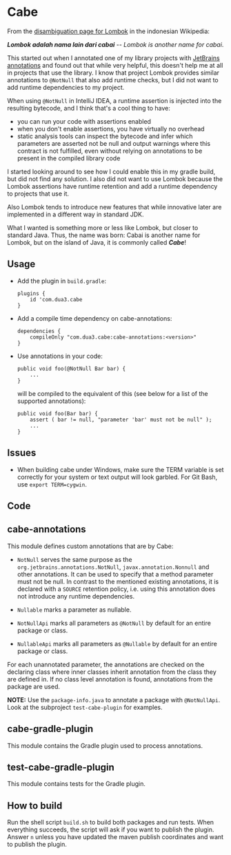 Cabe
====

From the [disambiguation page for Lombok](https://id.wikipedia.org/wiki/Lombok_(disambiguasi)) in the indonesian
Wikipedia:

___Lombok adalah nama lain dari cabai___ -- _Lombok is another name for cabai_.

This started out when I annotated one of my library projects
with [JetBrains annotations](https://github.com/JetBrains/java-annotations) and found out that while very helpful, this
doesn't help me at all in projects that use the library. I know that project Lombok provides similar annotations
to `@NotNull` that also add runtime checks, but I did not want to add runtime dependencies to my project.

When using `@NotNull` in IntelliJ IDEA, a runtime assertion is injected into the resulting bytecode, and I think that's
a cool thing to have:

- you can run your code with assertions enabled
- when you don't enable assertions, you have virtually no overhead
- static analysis tools can inspect the bytecode and infer which parameters are asserted not be null and output warnings
  where this contract is not fulfilled, even without relying on annotations to be present in the compiled library code

I started looking around to see how I could enable this in my gradle build, but did not find any solution. I also did
not want to use Lombok because the Lombok assertions have runtime retention and add a runtime dependency to projects
that use it.

Also Lombok tends to introduce new features that while innovative later are implemented in a different way in standard
JDK.

What I wanted is something more or less like Lombok, but closer to standard Java. Thus, the name was born: Cabai is
another name for Lombok, but on the island of Java, it is commonly called ***Cabe***!

Usage
-----

- Add the plugin in `build.gradle`:
   ```
   plugins {
       id 'com.dua3.cabe
   }
   ```

- Add a compile time dependency on cabe-annotations:
   ```
   dependencies {
       compileOnly "com.dua3.cabe:cabe-annotations:<version>"
   }
   ```

- Use annotations in your code:
  ```
  public void foo(@NotNull Bar bar) {
      ...
  }
  ```
  will be compiled to the equivalent of this (see below for a list of the supported annotations):
  ```
  public void foo(Bar bar) {
      assert ( bar != null, "parameter 'bar' must not be null" );
      ...
  }
  ```

Issues
------

- When building cabe under Windows, make sure the TERM variable is set correctly for your system or text output will
  look garbled. For Git Bash, use `export TERM=cygwin`.

Code
----

## cabe-annotations

This module defines custom annotations that are by Cabe:

- `NotNull` serves the same purpose as the `org.jetbrains.annotations.NotNull`, `javax.annotation.Nonnull` and other
  annotations. It can be used to specify that a method parameter must not be null. In contrast to the mentioned existing
  annotations, it is declared with a `SOURCE` retention policy, i.e. using this annotation does not introduce any
  runtime dependencies.

- `Nullable` marks a parameter as nullable.

- `NotNullApi` marks all parameters as `@NotNull` by default for an entire package or class.

- `NullableApi` marks all parameters as `@Nullable` by default for an entire package or class.

For each unannotated parameter, the annotations are checked on the declaring class where inner classes inherit
annotation from the class they are defined in. If no class level annotation is found, annotations from the package are
used.

**NOTE:** Use the `package-info.java` to annotate a package with `@NotNullApi`. Look at the
subproject `test-cabe-plugin` for examples.

## cabe-gradle-plugin

This module contains the Gradle plugin used to process annotations.

## test-cabe-gradle-plugin

This module contains tests for the Gradle plugin.

## How to build

Run the shell script `build.sh` to build both packages and run tests. When everything succeeds, the script will
ask if you want to publish the plugin. Answer `n` unless you have updated the maven publish coordinates and want to
publish the plugin.
